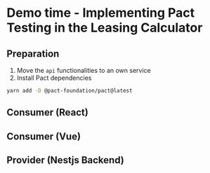 # Demo time - Implementing Pact Testing in the Leasing Calculator


## Preparation

1. Move the `api` functionalities to an own service
2. Install Pact dependencies

```bash
yarn add -D @pact-foundation/pact@latest
```

## Consumer (React)


## Consumer (Vue)


## Provider (Nestjs Backend)
